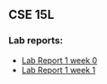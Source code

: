 ## CSE 15L 

### Lab reports:
* [Lab Report 1 week 0](lab-report-1-week-0.md)
* [Lab Report 1 week 1](lab-report-1-week1.md)



